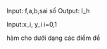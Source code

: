<!-- @Bài toán tính gần đúng đạo hàm
*Xây dựng công thức tính và sai số <= 5 điểm -->

<!-- @Bài toán tính gần đúng tích phân 
Hình thang
Simson 
Newton-Cotez(n<=8)-->
Input: f,a,b,sai số
Output: I_h

Input:x_i, y_i i=0,1

hàm cho dưới dạng các điểm để 